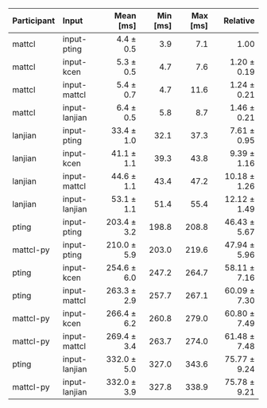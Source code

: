 | Participant | Input | Mean [ms] | Min [ms] | Max [ms] | Relative |
|:---|:---|---:|---:|---:|---:|
| mattcl | input-pting | 4.4 ± 0.5 | 3.9 | 7.1 | 1.00 |
| mattcl | input-kcen | 5.3 ± 0.5 | 4.7 | 7.6 | 1.20 ± 0.19 |
| mattcl | input-mattcl | 5.4 ± 0.7 | 4.7 | 11.6 | 1.24 ± 0.21 |
| mattcl | input-lanjian | 6.4 ± 0.5 | 5.8 | 8.7 | 1.46 ± 0.21 |
| lanjian | input-pting | 33.4 ± 1.0 | 32.1 | 37.3 | 7.61 ± 0.95 |
| lanjian | input-kcen | 41.1 ± 1.1 | 39.3 | 43.8 | 9.39 ± 1.16 |
| lanjian | input-mattcl | 44.6 ± 1.1 | 43.4 | 47.2 | 10.18 ± 1.26 |
| lanjian | input-lanjian | 53.1 ± 1.1 | 51.4 | 55.4 | 12.12 ± 1.49 |
| pting | input-pting | 203.4 ± 3.2 | 198.8 | 208.8 | 46.43 ± 5.67 |
| mattcl-py | input-pting | 210.0 ± 5.9 | 203.0 | 219.6 | 47.94 ± 5.96 |
| pting | input-kcen | 254.6 ± 6.0 | 247.2 | 264.7 | 58.11 ± 7.16 |
| pting | input-mattcl | 263.3 ± 2.9 | 257.7 | 267.1 | 60.09 ± 7.30 |
| mattcl-py | input-kcen | 266.4 ± 6.2 | 260.8 | 279.0 | 60.80 ± 7.49 |
| mattcl-py | input-mattcl | 269.4 ± 3.4 | 263.7 | 274.0 | 61.48 ± 7.48 |
| pting | input-lanjian | 332.0 ± 5.0 | 327.0 | 343.6 | 75.77 ± 9.24 |
| mattcl-py | input-lanjian | 332.0 ± 3.9 | 327.8 | 338.9 | 75.78 ± 9.21 |
